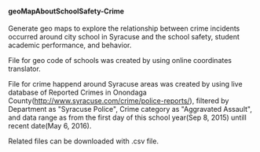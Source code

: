 #### geoMapAboutSchoolSafety-Crime
Generate geo maps to explore the relationship between crime incidents occurred around city school in Syracuse and the school safety, student academic performance, and behavior.

File for geo code of schools was created by using online coordinates translator.

File for crime happend around Syracuse areas was created by using live database of Reported Crimes in Onondaga County(http://www.syracuse.com/crime/police-reports/), filtered by Department as "Syracuse Police", Crime category as "Aggravated Assault", and data range as from the first day of this school year(Sep 8, 2015) untill recent date(May 6, 2016).

Related files can be downloaded with .csv file.
